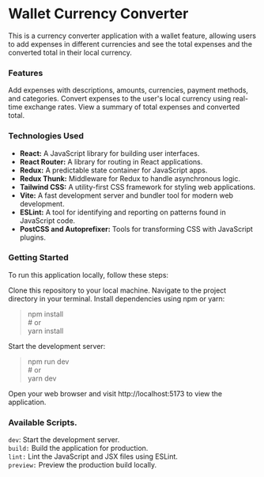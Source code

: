 # Wallet Currency Converter
This is a currency converter application with a wallet feature, allowing users to add expenses in different currencies and see the total expenses and the converted total in their local currency.

### Features
Add expenses with descriptions, amounts, currencies, payment methods, and categories.
Convert expenses to the user's local currency using real-time exchange rates.
View a summary of total expenses and converted total.

### Technologies Used
- **React:**  A JavaScript library for building user interfaces.<br>
- **React Router:** A library for routing in React applications.<br>
- **Redux:** A predictable state container for JavaScript apps.<br>
- **Redux Thunk:** Middleware for Redux to handle asynchronous logic.<br>
- **Tailwind CSS:** A utility-first CSS framework for styling web applications.<br>
- **Vite:** A fast development server and bundler tool for modern web development.<br>
- **ESLint:** A tool for identifying and reporting on patterns found in JavaScript code.<br>
- **PostCSS and Autoprefixer:** Tools for transforming CSS with JavaScript plugins.<br>

### Getting Started
To run this application locally, follow these steps:

Clone this repository to your local machine.
Navigate to the project directory in your terminal.
Install dependencies using npm or yarn:

 >npm install <br> # or <br>
> yarn install

Start the development server:



>npm run dev <br># or<br>
>yarn dev

Open your web browser and visit http://localhost:5173 to view the application.

### Available Scripts.

`dev`: Start the development server.<br>
`build:` Build the application for production.<br>
`lint:` Lint the JavaScript and JSX files using ESLint.<br>
`preview:` Preview the production build locally.<br>
